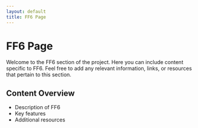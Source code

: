 ```yaml
---
layout: default
title: FF6 Page
---
```


# FF6 Page

Welcome to the FF6 section of the project. Here you can include content specific to FF6. Feel free to add any relevant information, links, or resources that pertain to this section.

## Content Overview

- Description of FF6
- Key features
- Additional resources
